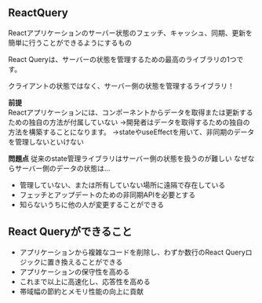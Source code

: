## ReactQuery
Reactアプリケーションのサーバー状態のフェッチ、キャッシュ、同期、更新を簡単に行うことができるようにするもの

React Queryは、サーバーの状態を管理するための最高のライブラリの1つです。

クライアントの状態ではなく、サーバー側の状態を管理するライブラリ！

**前提**  
Reactアプリケーションには、コンポーネントからデータを取得または更新するための独自の方法が付属していない
→開発者はデータを取得するための独自の方法を構築することになります。
→stateやuseEffectを用いて、非同期のデータを管理しないといけない


**問題点**
従来のstate管理ライブラリはサーバー側の状態を扱うのが難しい
なぜならサーバー側のデータの状態は…
- 管理していない、または所有していない場所に遠隔で存在している
- フェッチとアップデートのための非同期APIを必要とする
- 知らないうちに他の人が変更することができる


## React Queryができること
- アプリケーションから複雑なコードを削除し、わずか数行のReact Queryロジックに置き換えることができる
- アプリケーションの保守性を高める
- これまで以上に高速化し、応答性を高める
- 帯域幅の節約とメモリ性能の向上に貢献



